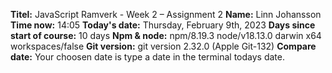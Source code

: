 
__Titel:__ JavaScript Ramverk - Week 2 – Assignment 2
__Name:__ Linn Johansson
__Time now:__ 14:05
__Today's date:__ Thursday, February 9th, 2023
__Days since start of course:__ 10 days 
__Npm & node:__ npm/8.19.3 node/v18.13.0 darwin x64 workspaces/false
__Git version:__ git version 2.32.0 (Apple Git-132)
__Compare date:__ Your choosen date is type a date in the terminal todays date.